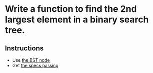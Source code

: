 # Write a function to find the 2nd largest element in a binary search tree.

## Instructions
* Use [the BST node](./lib/bst/binary_tree_node.rb)
* Get [the specs passing](./spec/second_largest_item_in_bst_spec.rb)

